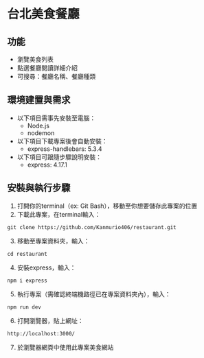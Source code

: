 # 台北美食餐廳

## 功能
* 瀏覽美食列表
* 點選餐廳閱讀詳細介紹
* 可搜尋：餐廳名稱、餐廳種類

## 環境建置與需求
* 以下項目需事先安裝至電腦：
  * Node.js
  * nodemon
* 以下項目下載專案後會自動安裝：
  * express-handlebars: 5.3.4
* 以下項目可跟隨步驟說明安裝：
  * express: 4.17.1

## 安裝與執行步驟
1. 打開你的terminal（ex: Git Bash），移動至你想要儲存此專案的位置
2. 下載此專案，在terminal輸入：
```
git clone https://github.com/Kanmurio406/restaurant.git
```
3. 移動至專案資料夾，輸入：
```
cd restaurant
```
4. 安裝express，輸入：
```
npm i express
```
5. 執行專案（需確認終端機路徑已在專案資料夾內），輸入：
```
npm run dev
```
6. 打開瀏覽器，貼上網址：
```
http://localhost:3000/
```
7. 於瀏覽器網頁中使用此專案美食網站
